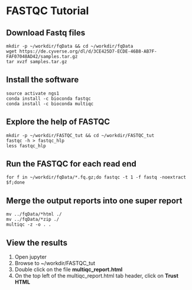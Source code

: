 # FASTQC Tutorial


## Download Fastq files
```
mkdir -p ~/workdir/fqData && cd ~/workdir/fqData
wget https://de.cyverse.org/dl/d/3CE425D7-ECDE-46B8-AB7F-FAF07048AD42/samples.tar.gz
tar xvzf samples.tar.gz
```

## Install the software
```
source activate ngs1
conda install -c bioconda fastqc 
conda install -c bioconda multiqc 
```

## Explore the help of FASTQC
```
mkdir -p ~/workdir/FASTQC_tut && cd ~/workdir/FASTQC_tut
fastqc -h > fastqc_hlp
less fastqc_hlp
```

## Run the FASTQC for each read end
```
for f in ~/workdir/fqData/*.fq.gz;do fastqc -t 1 -f fastq -noextract $f;done
```

## Merge the output reports into one super report
```
mv ../fqData/*html ./
mv ../fqData/*zip ./
multiqc -z -o . .
```

## View the results

1. Open jupyter
2. Browse to ~/workdir/FASTQC_tut
3. Double click on the file **multiqc_report.html**
4. On the top left of the multiqc_report.html tab header, click on **Trust HTML**
